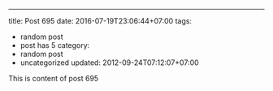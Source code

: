 ---
title: Post 695
date: 2016-07-19T23:06:44+07:00
tags:
  - random post
  - post has 5
category:
  - random post
  - uncategorized
updated: 2012-09-24T07:12:07+07:00

This is content of post 695
